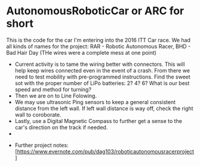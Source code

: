 # AutonomousRoboticCar or ARC for short
This is the code for the car I'm entering into the 2016 ITT Car race.  We had all kinds of names for the project:  RAR - Robotic Autonomous Racer, BHD - Bad Hair Day (THe wires were a complete mess at one point)

* Current activity is to tame the wiring better with connectors.  This will help keep wires connected even in the event of a crash.  From there we need to test mobility with pre-programmed instructions.  Find the sweet sot with the proper number of LiPo batteries: 2? 4? 6?  What is our best speed and method for turning?
* Then we are on to Line Folowing.
* We may use ultrasonic Ping sensors to keep a general consistent distance from the left wall.  If left wall distance is way off, check the right wall to coroborate.  
* Lastly, use a Digital Magnetic Compass to further get a sense to the car's direction on the track if needed.
* 
- Further project notes: [https://www.evernote.com/pub/dag103/roboticautonomousracerproject]
